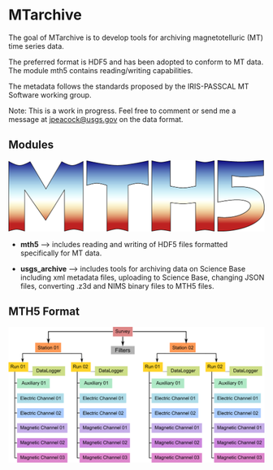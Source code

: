 # MTarchive

The goal of MTarchive is to develop tools for archiving magnetotelluric (MT) time series data.  

The preferred format is HDF5 and has been adopted to conform to MT data.  The module mth5 contains reading/writing capabilities.  

The metadata follows the standards proposed by the IRIS-PASSCAL MT Software working group. 

Note: This is a work in progress.  Feel free to comment or send me a message at jpeacock@usgs.gov on the data format.

## Modules
![MTH5 Logo](https://github.com/kujaku11/MTarchive/blob/tables/mth5_logo.png)

* **mth5** --> includes reading and writing of HDF5 files formatted specifically for MT data.

* **usgs_archive** --> includes tools for archiving data on Science Base including xml metadata files, uploading to Science Base, changing JSON files, converting .z3d and NIMS binary files to MTH5 files.
  
## MTH5 Format
![MTH5 Format](https://github.com/kujaku11/MTarchive/blob/tables/docs/example_mt_file_structure.png)
